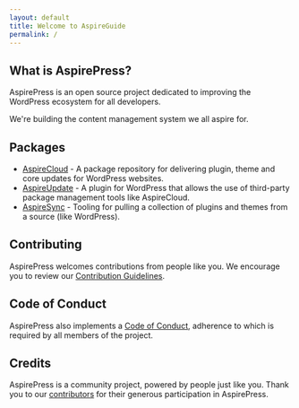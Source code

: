 ```yaml
---
layout: default
title: Welcome to AspireGuide 
permalink: /
---
```


## What is AspirePress?

AspirePress is an open source project dedicated to improving the WordPress ecosystem for all developers.

We're building the content management system we all aspire for.

## Packages

- [AspireCloud](/aspirecloud/) - A package repository for delivering plugin, theme and core updates for WordPress
  websites.
- [AspireUpdate](/aspireupdate/) - A plugin for WordPress that allows the use of third-party package management tools
  like AspireCloud.
- [AspireSync](/aspiresync/) - Tooling for pulling a collection of plugins and themes from a source (like WordPress).

## Contributing

AspirePress welcomes contributions from people like you. We encourage you to review
our [Contribution Guidelines](https://github.com/aspirepress/.github/blob/main/CONTRIBUTING.md).

## Code of Conduct

AspirePress also implements a [Code of Conduct](https://github.com/aspirepress/.github/blob/main/CODE_OF_CONDUCT.md),
adherence to which is required by all members of the project.

## Credits

AspirePress is a community project, powered by people just like you. Thank you to
our [contributors](https://github.com/aspirepress/.github/blob/main/CREDITS.md) for their generous participation in
AspirePress.
